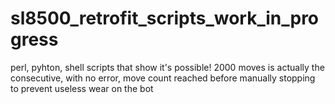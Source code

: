 # sl8500_retrofit_scripts_work_in_progress
perl, pyhton, shell scripts that show it's possible! 2000 moves is actually the consecutive, with no error, move count reached before manually stopping to prevent useless wear on the bot
